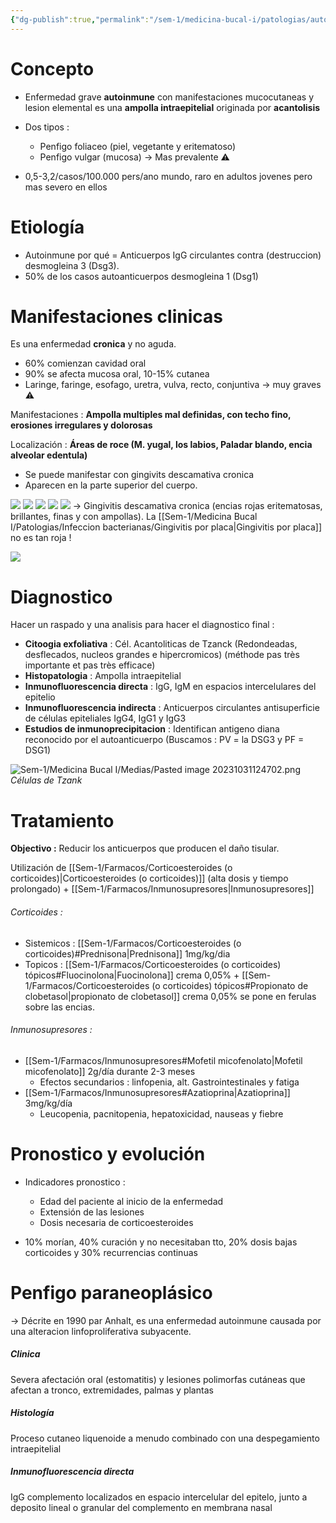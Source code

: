 ```yaml
---
{"dg-publish":true,"permalink":"/sem-1/medicina-bucal-i/patologias/autoinmunes/penfigo/"}
---
```


# Concepto

- Enfermedad grave **autoinmune** con manifestaciones mucocutaneas y lesion elemental es una **ampolla intraepitelial** originada por **acantolisis**

- Dos tipos : 
	- Penfigo foliaceo (piel, vegetante y eritematoso)
	- Penfigo vulgar (mucosa) -> Mas prevalente ⚠️

- 0,5-3,2/casos/100.000 pers/ano mundo, raro en adultos jovenes pero mas severo en ellos


# Etiología 

- Autoinmune por qué = Anticuerpos IgG circulantes contra (destruccion) desmogleina 3 (Dsg3). 
- 50% de los casos autoanticuerpos desmogleina 1 (Dsg1)

# Manifestaciones clinicas 

Es una enfermedad **cronica** y no aguda.

- 60% comienzan cavidad oral 
- 90% se afecta mucosa oral, 10-15% cutanea
- Laringe, faringe, esofago, uretra, vulva, recto, conjuntiva -> muy graves ⚠️

Manifestaciones : **Ampolla multiples mal definidas, con techo fino, erosiones irregulares y dolorosas**

Localización : **Áreas de roce (M. yugal, los labios, Paladar blando, encia alveolar edentula)**

- Se puede manifestar con gingivits descamativa cronica 
- Aparecen en la parte superior del cuerpo.

![](https://www.uv.es/medicina-oral/Docencia/atlas/penfigo/pen3.jpg)
![](https://www.uv.es/medicina-oral/Docencia/atlas/penfigo/pen2.jpg)
![](https://www.uv.es/medicina-oral/Docencia/atlas/penfigo/pen1.jpg)
![](https://www.uv.es/medicina-oral/Docencia/atlas/penfigo/pen9.jpg)
![](https://www.uv.es/medicina-oral/Docencia/atlas/penfigo/pen6.jpg)
-> Gingivitis descamativa cronica (encias rojas eritematosas, brillantes, finas y con ampollas). La [[Sem-1/Medicina Bucal I/Patologias/Infeccion bacterianas/Gingivitis por placa\|Gingivitis por placa]] no es tan roja !

![](https://www.uv.es/medicina-oral/Docencia/atlas/penfigo/pen4.jpg)

# Diagnostico

Hacer un raspado y una analisis para hacer el diagnostico final : 

- **Citoogia exfoliativa** : Cél. Acantoliticas de Tzanck (Redondeadas, desflecados, nucleos grandes e hipercromicos) (méthode pas très importante et pas très efficace)
- **Histopatologia** : Ampolla intraepitelial
- **Inmunofluorescencia directa** : IgG, IgM en espacios intercelulares del epitelio 
- **Inmunofluorescencia indirecta** : Anticuerpos circulantes antisuperficie de células epiteliales IgG4, IgG1 y IgG3
- **Estudios de inmunoprecipitacion** : Identifican antigeno diana reconocido por el autoanticuerpo (Buscamos : PV = la DSG3 y PF = DSG1) 

![Sem-1/Medicina Bucal I/Medias/Pasted image 20231031124702.png](/img/user/Sem-1/Medicina%20Bucal%20I/Medias/Pasted%20image%2020231031124702.png)*Células de Tzank*

# Tratamiento

**Objectivo :** Reducir los anticuerpos que producen el daño tisular.

Utilización de [[Sem-1/Farmacos/Corticoesteroides (o corticoides)\|Corticoesteroides (o corticoides)]] (alta dosis y tiempo prolongado) + [[Sem-1/Farmacos/Inmunosupresores\|Inmunosupresores]]

###### Corticoides :
- Sistemicos : [[Sem-1/Farmacos/Corticoesteroides (o corticoides)#Prednisona\|Prednisona]] 1mg/kg/dia
- Topicos : [[Sem-1/Farmacos/Corticoesteroides (o corticoides) tópicos#Fluocinolona\|Fuocinolona]] crema 0,05% + [[Sem-1/Farmacos/Corticoesteroides (o corticoides) tópicos#Propionato de clobetasol\|propionato de clobetasol]] crema 0,05% se pone en ferulas sobre las encias.

###### Inmunosupresores : 
- [[Sem-1/Farmacos/Inmunosupresores#Mofetil micofenolato\|Mofetil micofenolato]] 2g/día durante 2-3 meses
	- Efectos secundarios : linfopenia, alt. Gastrointestinales y fatiga
- [[Sem-1/Farmacos/Inmunosupresores#Azatioprina\|Azatioprina]] 3mg/kg/día 
	- Leucopenia, pacnitopenia, hepatoxicidad, nauseas y fiebre

# Pronostico y evolución 

- Indicadores pronostico :
	- Edad del paciente al inicio de la enfermedad 
	- Extensión de las lesiones
	- Dosis necesaria de corticoesteroides

- 10% morían, 40% curación y no necesitaban tto, 20% dosis bajas corticoides y 30% recurrencias continuas


# Penfigo paraneoplásico 

-> Décrite en 1990 par Anhalt, es una enfermedad autoinmune causada por una alteracion linfoproliferativa subyacente.


##### Clinica

Severa afectación oral (estomatitis) y lesiones polimorfas cutáneas que afectan a tronco, extremidades, palmas y plantas

##### Histología

Proceso cutaneo liquenoide a menudo combinado con una despegamiento intraepitelial

##### Inmunofluorescencia directa

IgG complemento localizados en espacio intercelular del epitelo, junto a deposito lineal o granular del complemento en membrana nasal